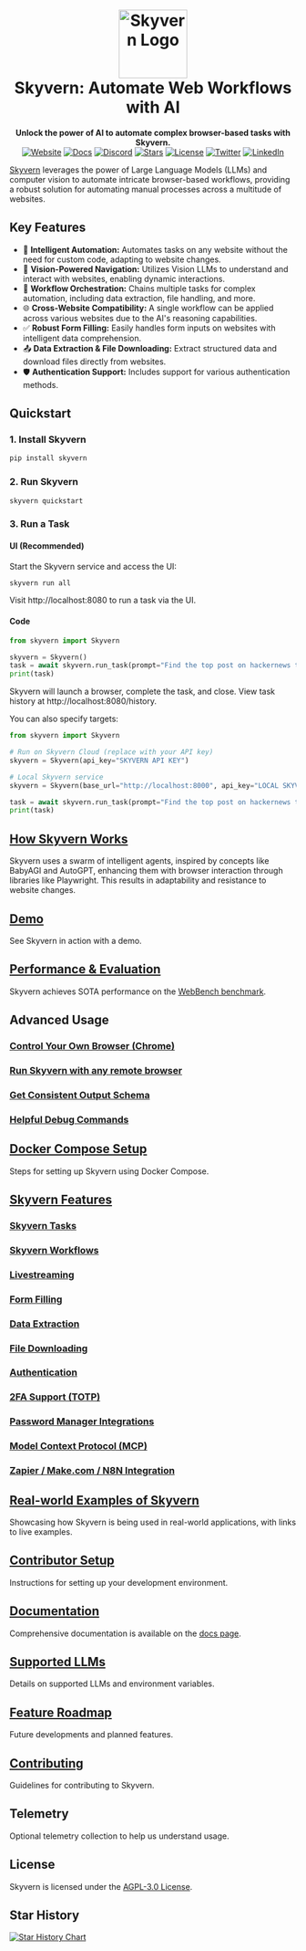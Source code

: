 <h1 align="center">
  <picture>
    <source media="(prefers-color-scheme: dark)" srcset="fern/images/skyvern_logo.png"/>
    <img height="120" src="fern/images/skyvern_logo_blackbg.png" alt="Skyvern Logo"/>
  </picture>
  <br/>
  Skyvern: Automate Web Workflows with AI
</h1>

<p align="center">
  <b>Unlock the power of AI to automate complex browser-based tasks with Skyvern.</b>
  <br/>
  <a href="https://www.skyvern.com/"><img src="https://img.shields.io/badge/Website-blue?logo=googlechrome&logoColor=black" alt="Website"/></a>
  <a href="https://docs.skyvern.com/"><img src="https://img.shields.io/badge/Docs-yellow?logo=gitbook&logoColor=black" alt="Docs"/></a>
  <a href="https://discord.gg/fG2XXEuQX3"><img src="https://img.shields.io/discord/1212486326352617534?logo=discord&label=discord" alt="Discord"/></a>
  <a href="https://github.com/skyvern-ai/skyvern"><img src="https://img.shields.io/github/stars/skyvern-ai/skyvern" alt="Stars"/></a>
  <a href="https://github.com/Skyvern-AI/skyvern/blob/main/LICENSE"><img src="https://img.shields.io/github/license/skyvern-ai/skyvern" alt="License"/></a>
  <a href="https://twitter.com/skyvernai"><img src="https://img.shields.io/twitter/follow/skyvernai?style=social" alt="Twitter"/></a>
  <a href="https://www.linkedin.com/company/95726232"><img src="https://img.shields.io/badge/Follow%20 on%20LinkedIn-8A2BE2?logo=linkedin" alt="LinkedIn"/></a>
</p>

[Skyvern](https://github.com/Skyvern-AI/skyvern) leverages the power of Large Language Models (LLMs) and computer vision to automate intricate browser-based workflows, providing a robust solution for automating manual processes across a multitude of websites.

## Key Features

*   🚀 **Intelligent Automation:** Automates tasks on any website without the need for custom code, adapting to website changes.
*   🤖 **Vision-Powered Navigation:** Utilizes Vision LLMs to understand and interact with websites, enabling dynamic interactions.
*   🔗 **Workflow Orchestration:** Chains multiple tasks for complex automation, including data extraction, file handling, and more.
*   🌐 **Cross-Website Compatibility:** A single workflow can be applied across various websites due to the AI's reasoning capabilities.
*   ✅ **Robust Form Filling:** Easily handles form inputs on websites with intelligent data comprehension.
*   📤 **Data Extraction & File Downloading:** Extract structured data and download files directly from websites.
*   🛡️ **Authentication Support:** Includes support for various authentication methods.

## Quickstart

### 1. Install Skyvern

```bash
pip install skyvern
```

### 2. Run Skyvern

```bash
skyvern quickstart
```

### 3. Run a Task

#### UI (Recommended)

Start the Skyvern service and access the UI:

```bash
skyvern run all
```

Visit http://localhost:8080 to run a task via the UI.

#### Code

```python
from skyvern import Skyvern

skyvern = Skyvern()
task = await skyvern.run_task(prompt="Find the top post on hackernews today")
print(task)
```

Skyvern will launch a browser, complete the task, and close. View task history at http://localhost:8080/history.

You can also specify targets:
```python
from skyvern import Skyvern

# Run on Skyvern Cloud (replace with your API key)
skyvern = Skyvern(api_key="SKYVERN API KEY")

# Local Skyvern service
skyvern = Skyvern(base_url="http://localhost:8000", api_key="LOCAL SKYVERN API KEY")

task = await skyvern.run_task(prompt="Find the top post on hackernews today")
print(task)
```

## [How Skyvern Works](https://github.com/Skyvern-AI/skyvern#how-it-works)

Skyvern uses a swarm of intelligent agents, inspired by concepts like BabyAGI and AutoGPT, enhancing them with browser interaction through libraries like Playwright. This results in adaptability and resistance to website changes.

## [Demo](https://github.com/user-attachments/assets/5cab4668-e8e2-4982-8551-aab05ff73a7f)

See Skyvern in action with a demo.

## [Performance & Evaluation](https://github.com/Skyvern-AI/skyvern#performance--evaluation)

Skyvern achieves SOTA performance on the [WebBench benchmark](webbench.ai).

## Advanced Usage

### [Control Your Own Browser (Chrome)](https://github.com/Skyvern-AI/skyvern#control-your-own-browser-chrome)
### [Run Skyvern with any remote browser](https://github.com/Skyvern-AI/skyvern#run-skyvern-with-any-remote-browser)
### [Get Consistent Output Schema](https://github.com/Skyvern-AI/skyvern#get-consistent-output-schema-from-your-run)
### [Helpful Debug Commands](https://github.com/Skyvern-AI/skyvern#helpful-commands-to-debug-issues)

## [Docker Compose Setup](https://github.com/Skyvern-AI/skyvern#docker-compose-setup)

Steps for setting up Skyvern using Docker Compose.

## [Skyvern Features](https://github.com/Skyvern-AI/skyvern#skyvern-features)

### [Skyvern Tasks](https://github.com/Skyvern-AI/skyvern#skyvern-tasks)
### [Skyvern Workflows](https://github.com/Skyvern-AI/skyvern#skyvern-workflows)
### [Livestreaming](https://github.com/Skyvern-AI/skyvern#livestreaming)
### [Form Filling](https://github.com/Skyvern-AI/skyvern#form-filling)
### [Data Extraction](https://github.com/Skyvern-AI/skyvern#data-extraction)
### [File Downloading](https://github.com/Skyvern-AI/skyvern#file-downloading)
### [Authentication](https://github.com/Skyvern-AI/skyvern#authentication)
### [2FA Support (TOTP)](https://github.com/Skyvern-AI/skyvern#--2fa-support-totp)
### [Password Manager Integrations](https://github.com/Skyvern-AI/skyvern#password-manager-integrations)
### [Model Context Protocol (MCP)](https://github.com/Skyvern-AI/skyvern#model-context-protocol-mcp)
### [Zapier / Make.com / N8N Integration](https://github.com/Skyvern-AI/skyvern#zapier--makecom--n8n-integration)

## [Real-world Examples of Skyvern](https://github.com/Skyvern-AI/skyvern#real-world-examples-of-skyvern)

Showcasing how Skyvern is being used in real-world applications, with links to live examples.

## [Contributor Setup](https://github.com/Skyvern-AI/skyvern#contributor-setup)

Instructions for setting up your development environment.

## [Documentation](https://github.com/Skyvern-AI/skyvern#documentation)

Comprehensive documentation is available on the [docs page](https://docs.skyvern.com).

## [Supported LLMs](https://github.com/Skyvern-AI/skyvern#supported-llms)

Details on supported LLMs and environment variables.

## [Feature Roadmap](https://github.com/Skyvern-AI/skyvern#feature-roadmap)

Future developments and planned features.

## [Contributing](https://github.com/Skyvern-AI/skyvern#contributing)

Guidelines for contributing to Skyvern.

## Telemetry

Optional telemetry collection to help us understand usage.

## License

Skyvern is licensed under the [AGPL-3.0 License](LICENSE).

## Star History

[![Star History Chart](https://api.star-history.com/svg?repos=Skyvern-AI/skyvern&type=Date)](https://star-history.com/#Skyvern-AI/skyvern&Date)